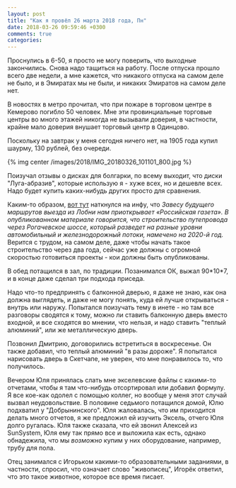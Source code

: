 ```yaml
---
layout: post
title: "Как я провёл 26 марта 2018 года, Пн"
date: 2018-03-26 09:59:46 +0300
comments: true
categories: 
---
```

Проснулись в 6-50, я просто не могу поверить, что выходные закончились. Снова надо тащиться на работу. После отпуска прошло всего две недели, а мне кажется, что никакого отпуска на самом деле не было, и в Эмиратах мы не были, и никаких Эмиратов на самом деле нет.

В новостях в метро прочитал, что при пожаре в торговом центре в Кемерово погибло 50 человек. Мне эти провинциальные торговые центры во много этажей никогда не вызывали доверия, в частности, крайне мало доверия внушает торговый центр в Одинцово. 

Поскольку на завтрак у меня сегодня ничего нет, на 1905 года купил шаурму, 130 рублей, без очереди.

{% img center /images/2018/IMG_20180326_101101_800.jpg %}

Поизучал отзывы о дисках для болгарки, по всему выходит, что диски "Луга-абразив", которые использую я - хуже всех, но и дешевле всех. Надо будет купить каких-нибудь других просто для сравнения.

Каким-то образом, [вот тут](http://roads.ru/forum/index.php?showtopic=33947&p=395338) наткнулся на инфу, что *Завесу будущего маршрутов выезда из Лобни нам приоткрывает «Российская газета». В опубликованном материале говорится, что строительство путепровода через Рогачевское шоссе, который разведет на разные уровни автомобильный и железнодорожный потоки, намечено на 2020-й год.* Верится с трудом, на самом деле, даже чтобы начать такое строительство через два года, сейчас уже должны с огромной скоростью готовиться проекты - кои должны быть опубликованы. 

В обед потащился в зал, по традиции. Позанимался ОК, выжал 90\*10\*7, и в конце даже сделал три подхода приседа.

Надо что-то предпринять с балконной дверью, я даже не знаю, как она должна выглядеть, и даже не могу понять, куда ей лучше открываться - внутрь или наружу. Попытался поизучать тему в инете - но там все разговоры сводятся к тому, можно ли ставить балконную дверь вместо входной, и все сходятся во мнении, что нельзя, и надо ставить "теплый алюминий", или же металлическую дверь.

Позвонил Дмитрию, договорились встретиться в воскресенье. Он также добавил, что теплый алюминий "в разы дороже". Я попытался нарисовать дверь в Скетчапе, не уверен, что мне понравилось то, что получилось.

Вечером Юля принялась слать мне экселевские файлы с какими-то отчетами, чтобы я там что-нибудь отсортировал или добавил формулу. Я все кое-как одолел с помощью коллег, но вообще у меня этот случай вызвал неудовольствие. В половине седьмого потащился домой, Юлю подхватил у "Добрынинского". Юля жаловалась, что им приходится делать много отчетов, я же предложил ей изучить Эксель, отчего Юля долго ругалась. Юля также сказала, что ей звонил Алексей из SunSystem, Юля ему так прямо все и выложила как есть, однако обнадежила, что мы *возможно* купим у них оборудование, например, трубу для пола.

Отец занимался с Игорьком какими-то образовательными заданиями, в частности, спросил, что означает слово "живописец", Игорёк ответил, что это такое животное, которое все время писает.